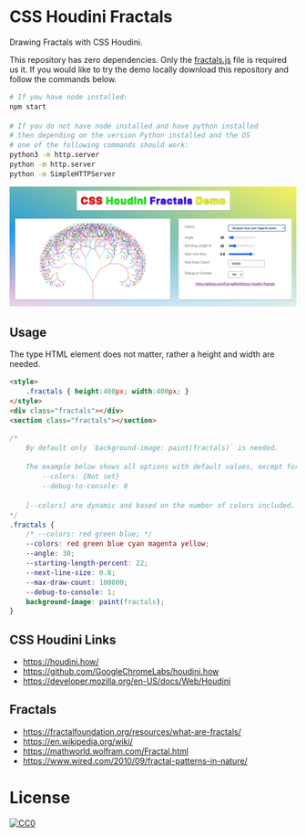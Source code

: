 # CSS Houdini Fractals

Drawing Fractals with CSS Houdini. 

This repository has zero dependencies. Only the [fractals.js](fractals.js) file is required us it. If you would like to try the demo locally download this repository and follow the commands below.

```bash
# If you have node installed:
npm start

# If you do not have node installed and have python installed
# then depending on the version Python installed and the OS
# one of the following commands should work:
python3 -m http.server
python -m http.server
python -m SimpleHTTPServer
```

<img src="css-houdini-fractals.png" alt="CSS Houdini Fractals">

## Usage

The type HTML element does not matter, rather a height and width are needed.

```html
<style>
    .fractals { height:400px; width:400px; }
</style>
<div class="fractals"></div>
<section class="fractals"></section>
```

```css
/*
    By default only `background-image: paint(fractals)` is needed.

    The example below shows all options with default values, except for:
        --colors: {Not set}
        --debug-to-console: 0

    [--colors] are dynamic and based on the number of colors included.
*/
.fractals {
    /* --colors: red green blue; */
    --colors: red green blue cyan magenta yellow;
    --angle: 30;
    --starting-length-percent: 22; 
    --next-line-size: 0.8;
    --max-draw-count: 100000;
    --debug-to-console: 1;
	background-image: paint(fractals);
}
```

## CSS Houdini Links

* https://houdini.how/
* https://github.com/GoogleChromeLabs/houdini.how
* https://developer.mozilla.org/en-US/docs/Web/Houdini

## Fractals

* https://fractalfoundation.org/resources/what-are-fractals/
* https://en.wikipedia.org/wiki/
* https://mathworld.wolfram.com/Fractal.html
* https://www.wired.com/2010/09/fractal-patterns-in-nature/

# License

[![CC0](https://licensebuttons.net/p/zero/1.0/88x31.png)](https://creativecommons.org/publicdomain/zero/1.0/)
